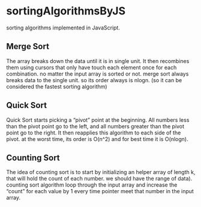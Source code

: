 # sortingAlgorithmsByJS
sorting algorithms implemented in JavaScript.


## Merge Sort
The array breaks down the data until it is in single unit. It then recombines them using cursors that only have touch each element once for each combination.
no matter the input array is sorted or not. merge sort always breaks data to the single unit. so its order always is nlogn. (so it can be considered the fastest sorting algorithm)


## Quick Sort
Quick Sort starts picking a “pivot” point at the beginning. All numbers less than the pivot point go to the left, and all numbers greater than the pivot point go to the right. It then reapplies this algorithm to each side of the pivot. at the worst time, its order is O(n^2) and for best time it is O(nlogn).

## Counting Sort
The idea of counting sort is to start by initializing an helper array of length k, that will hold the count of each number. we should have the range of data). counting sort algorithm loop through the input array and increase the “count” for each value by 1 every time pointer meet that number in the input array. 
